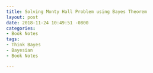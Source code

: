 ```yaml
---
title: Solving Monty Hall Problem using Bayes Theorem
layout: post
date: 2018-11-24 10:49:51 -0800
categories:
- Book Notes
tags:
- Think Bayes
- Bayesian
- Book Notes

---
```

